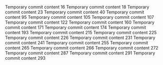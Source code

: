 Temporary commit content 16
Temporary commit content 18
Temporary commit content 23
Temporary commit content 40
Temporary commit content 95
Temporary commit content 105
Temporary commit content 107
Temporary commit content 122
Temporary commit content 160
Temporary commit content 171
Temporary commit content 174
Temporary commit content 193
Temporary commit content 215
Temporary commit content 225
Temporary commit content 226
Temporary commit content 231
Temporary commit content 241
Temporary commit content 255
Temporary commit content 265
Temporary commit content 266
Temporary commit content 272
Temporary commit content 287
Temporary commit content 291
Temporary commit content 293
